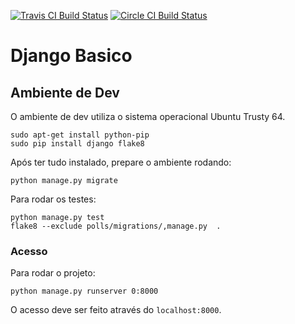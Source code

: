 [![Travis CI Build Status](https://travis-ci.org/vinicinolivera/GCS01.svg?branch=master)](https://travis-ci.org/vinicinolivera/GCS01) [![Circle CI Build Status](https://circleci.com/gh/vinicinolivera/GCS01.svg?style=shield&circle-token=:circle-token)](https://circleci.com/gh/vinicinolivera/GCS01)

# Django Basico

## Ambiente de Dev

O ambiente de dev utiliza o sistema operacional Ubuntu Trusty 64.

```
sudo apt-get install python-pip
sudo pip install django flake8
```

Após ter tudo instalado, prepare o ambiente rodando:

```
python manage.py migrate
```

Para rodar os testes:

```
python manage.py test
flake8 --exclude polls/migrations/,manage.py  .
```

### Acesso

Para rodar o projeto:

```
python manage.py runserver 0:8000
```

O acesso deve ser feito através do `localhost:8000`.
